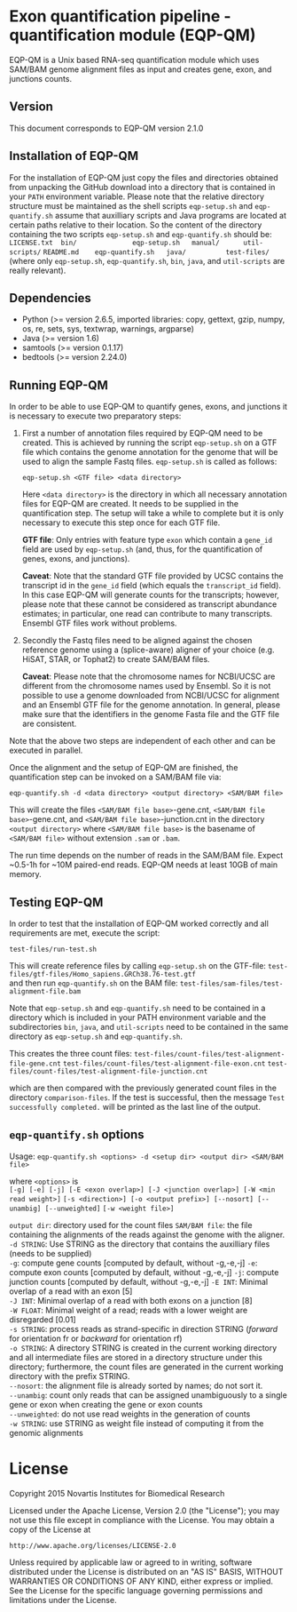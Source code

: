 Exon quantification pipeline - quantification module (EQP-QM)
=============================================================

EQP-QM is a Unix based RNA-seq quantification module which uses SAM/BAM
genome alignment files as input and creates gene, exon, and junctions counts.


Version
-------

This document corresponds to EQP-QM version 2.1.0


Installation of EQP-QM
----------------------

For the installation of EQP-QM just copy the files and directories
obtained from unpacking the GitHub download into a directory that is contained
in your `PATH` environment variable. Please note that the relative directory
structure must be maintained as the shell scripts `eqp-setup.sh` and
`eqp-quantify.sh` assume that auxilliary scripts and Java programs are
located at certain paths relative to their location. So the content of
the directory containing the two scripts `eqp-setup.sh` and
`eqp-quantify.sh` should be:
`LICENSE.txt  bin/              eqp-setup.sh   manual/      util-scripts/`
`README.md    eqp-quantify.sh   java/          test-files/`  
(where only `eqp-setup.sh`, `eqp-quantify.sh`, `bin`, `java`, and
`util-scripts` are really relevant).


Dependencies
------------

* Python (>= version 2.6.5, imported libraries: copy, gettext, gzip,
  numpy, os, re, sets, sys, textwrap, warnings, argparse)
* Java (>= version 1.6)
* samtools (>= version 0.1.17)
* bedtools (>= version 2.24.0)


Running EQP-QM
--------------

In order to be able to use EQP-QM to quantify genes, exons, and junctions
it is necessary to execute two preparatory steps:

1. First a number of annotation files required by EQP-QM need to be
   created. This is achieved by running the script `eqp-setup.sh` on a GTF
   file which contains the genome annotation for the genome that will be
   used to align the sample Fastq files. `eqp-setup.sh` is called as
   follows:

   `eqp-setup.sh <GTF file> <data directory>`

   Here `<data directory>` is the directory in which all necessary
   annotation files for EQP-QM are created. It needs to be supplied in
   the quantification step. The setup will take a while to complete but it
   is only necessary to execute this step once for each GTF file.

   **GTF file**:
   Only entries with feature type `exon` which contain a `gene_id` field
   are used by `eqp-setup.sh` (and, thus, for the quantification of genes,
   exons, and junctions).

   **Caveat**: Note that the standard GTF file provided by UCSC contains the
   transcript id in the `gene_id` field (which equals the
   `transcript_id` field). In this case EQP-QM will generate counts for
   the transcripts; however, please note that these cannot be considered
   as transcript abundance estimates; in particular, one read can contribute
   to many transcripts. Ensembl GTF files work without problems.

2. Secondly the Fastq files need to be aligned against the chosen
   reference genome using a (splice-aware) aligner of your choice (e.g.
   HiSAT, STAR, or Tophat2) to create SAM/BAM files.

   **Caveat**: Please note that the chromosome names for NCBI/UCSC are
   different from the chromosome names used by Ensembl. So it is not
   possible to use a genome downloaded from NCBI/UCSC for alignment and
   an Ensembl GTF file for the genome annotation. In general, please
   make sure that the identifiers in the genome Fasta file and the GTF
   file are consistent.

Note that the above two steps are independent of each other and can be
executed in parallel.

Once the alignment and the setup of EQP-QM are finished, the quantification
step can be invoked on a SAM/BAM file via:

`eqp-quantify.sh -d <data directory> <output directory> <SAM/BAM file>`

This will create the files `<SAM/BAM file base>`-gene.cnt,
`<SAM/BAM file base>`-gene.cnt, and `<SAM/BAM file base>`-junction.cnt in
the directory `<output directory>` where `<SAM/BAM file base>` is the basename
of `<SAM/BAM file>` without extension `.sam` or `.bam`.

The run time depends on the number of reads in the SAM/BAM file. Expect
~0.5-1h for ~10M paired-end reads. EQP-QM needs at least 10GB of main
memory.


Testing EQP-QM
--------------

In order to test that the installation of EQP-QM worked correctly and all
requirements are met, execute the script:  

`test-files/run-test.sh`

This will create reference files by calling `eqp-setup.sh` on the GTF-file:
`test-files/gtf-files/Homo_sapiens.GRCh38.76-test.gtf`  
and then run `eqp-quantify.sh` on the BAM file:
`test-files/sam-files/test-alignment-file.bam`

Note that `eqp-setup.sh` and `eqp-quantify.sh` need to be contained in a directory
which is included in your PATH environment variable and the subdirectories `bin`,
`java`, and `util-scripts` need to be contained in the same directory as `eqp-setup.sh`
and `eqp-quantify.sh`.

This creates the three count files:
`test-files/count-files/test-alignment-file-gene.cnt`
`test-files/count-files/test-alignment-file-exon.cnt`
`test-files/count-files/test-alignment-file-junction.cnt`

which are then compared with the previously generated count files in the directory
`comparison-files`. If the test is successful, then the message `Test successfully
completed.` will be printed as the last line of the output.


## `eqp-quantify.sh` options

Usage: `eqp-quantify.sh <options> -d <setup dir> <output dir> <SAM/BAM file>`

where `<options>` is  
`[-g] [-e] [-j] [-E <exon overlap>] [-J <junction overlap>] [-W <min read weight>]`
`[-s <direction>] [-o <output prefix>] [--nosort] [--unambig] [--unweighted]`
`[-w <weight file>]`

`output dir`: directory used for the count files
`SAM/BAM file`: the file containing the alignments of the
   reads against the genome with the aligner.  
`-d STRING`: Use STRING as the directory that contains the auxilliary
  files (needs to be supplied)  
`-g`: compute gene counts [computed by default, without -g,-e,-j] 
`-e`: compute exon counts [computed by default, without -g,-e,-j] 
`-j`: compute junction counts [computed by default, without -g,-e,-j] 
`-E INT`: Minimal overlap of a read with an exon [5]  
`-J INT`: Minimal overlap of a read with both exons on a junction [8]  
`-W FLOAT`: Minimal weight of a read; reads with a lower weight are
          disregarded [0.01]  
`-s STRING`: process reads as strand-specific in direction STRING
(*forward* for orientation fr or *backward* for orientation rf)  
`-o STRING`: A directory STRING is created in the current working directory
    and all intermediate files are stored in a directory structure under
    this directory; furthermore, the count files are generated in the current
    working directory with the prefix STRING.  
`--nosort`: the alignment file is already sorted by names; do not sort it.  
`--unambig`: count only reads that can be assigned unambiguously to a single gene
   or exon when creating the gene or exon counts  
`--unweighted`: do not use read weights in the generation of counts  
`-w STRING`: use STRING as weight file instead of computing it from the genomic
   alignments  


License
=======

Copyright 2015 Novartis Institutes for Biomedical Research

Licensed under the Apache License, Version 2.0 (the "License"); you may not use this file except in compliance with the License.
You may obtain a copy of the License at

`http://www.apache.org/licenses/LICENSE-2.0`

Unless required by applicable law or agreed to in writing, software distributed under the License is distributed
on an "AS IS" BASIS, WITHOUT WARRANTIES OR CONDITIONS OF ANY KIND, either express or implied. See the License for
the specific language governing permissions and limitations under the License.
